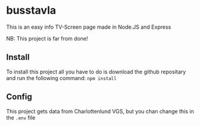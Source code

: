 # busstavla
This is an easy info TV-Screen page made in Node.JS and Express

NB: This project is far from done!

## Install
To install this project all you have to do is download the github repositary and run the following command: ```npm install```

## Config
This project gets data from Charlottenlund VGS, but you chan change this in the ```.env``` file
